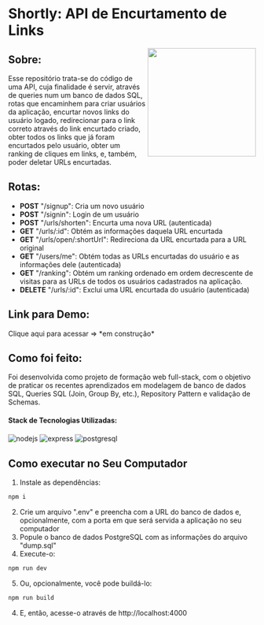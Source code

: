 # Shortly: API de Encurtamento de Links

<img width="220px" align="right" src="./trackit.gif"/>
<h2>Sobre:</h2>

<div text-align="center" align="left">
<p>Esse repositório trata-se do código de uma API, cuja finalidade é servir, através de queries num um banco de dados SQL, rotas que encaminhem para criar usuários da aplicação, encurtar novos links do usuário logado, redirecionar para o link correto através do link encurtado criado, obter todos os links que já foram encurtados pelo usuário, obter um ranking de cliques em links, e, também, poder deletar URLs encurtadas. </p>
</div>

<div align="left">
<h2>Rotas:</h2>

<ul align="left">
 <li align="left"><strong>POST</strong> "/signup": Cria um novo usuário</li>
 <li align="left"><strong>POST</strong> "/signin": Login de um usuário</li>
 <li align="left"><strong>POST</strong> "/urls/shorten": Encurta uma nova URL (autenticada)</li>
 <li align="left"><strong>GET</strong> "/urls/:id": Obtém as informações daquela URL encurtada</li>
 <li align="left"><strong>GET</strong> "/urls/open/:shortUrl": Redireciona da URL encurtada para a URL original</li>
 <li align="left"><strong>GET</strong> "/users/me": Obtém todas as URLs encurtadas do usuário e as informações dele (autenticada)</li>
 <li align="left"><strong>GET</strong> "/ranking": Obtém um ranking ordenado em ordem decrescente de visitas para as URLs de todos os usuários cadastrados na aplicação.</li>
 <li align="left"><strong>DELETE</strong> "/urls/:id": Exclui uma URL encurtada do usuário (autenticada) </li>
</ul>

</div>

<div align="left">
<h2>Link para Demo:</h2>
Clique aqui para acessar => *em construção*
</div>

<div align="left">
<h2>Como foi feito:</h2>
<p>Foi desenvolvida como projeto de formação web full-stack, com o objetivo de praticar os recentes aprendizados em modelagem de banco de dados SQL, Queries SQL (Join, Group By, etc.), Repository Pattern e validação de Schemas. </p>
<h4>Stack de Tecnologias Utilizadas:</h4>
  <img alt="nodejs" align="center" src="https://img.shields.io/badge/Node.js-43853D?style=for-the-badge&logo=node.js&logoColor=white"/>
  <img alt="express" align="center" src="https://img.shields.io/badge/Express.js-404D59?style=for-the-badge"/>
  <img alt="postgresql" align="center" src="https://img.shields.io/badge/PostgreSQL-316192?style=for-the-badge&logo=postgresql&logoColor=white"/>
</div>

## Como executar no Seu Computador
1. Instale as dependências:
```bash
npm i
```
2. Crie um arquivo ".env" e preencha com a URL do banco de dados e, opcionalmente, com a porta em que será servida a aplicação no seu computador
3. Popule o banco de dados PostgreSQL com as informações do arquivo "dump.sql"
4. Execute-o:
```bash
npm run dev
```
5. Ou, opcionalmente, você pode buildá-lo:
```bash
npm run build
```
4. E, então, acesse-o através de http://localhost:4000
